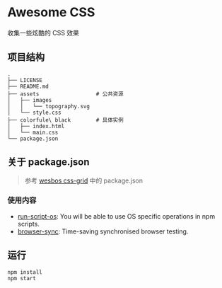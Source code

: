 # Awesome CSS

收集一些炫酷的 CSS 效果

## 项目结构

```
.
├── LICENSE
├── README.md
├── assets                  # 公共资源
│   ├── images
│   │   └── topography.svg
│   └── style.css
├── colorfule\ black        # 具体实例
│   ├── index.html
│   └── main.css
└── package.json
```

## 关于 package.json

> 参考 [wesbos css-grid](https://github.com/wesbos/css-grid) 中的 package.json

### 使用内容

- [run-script-os](https://www.npmjs.com/package/run-script-os): You will be able to use OS specific operations in npm scripts.
- [browser-sync](https://browsersync.io): Time-saving synchronised browser testing.

## 运行

```
npm install
npm start
```
